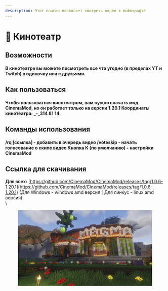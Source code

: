 ```yaml
---
description: Этот плагин позволяет смотреть видео в майнкрафте
---
```


# 🎥 Кинотеатр

## Возможности

#### В кинотеатре вы можете посмотреть все что угодно (в пределах YT и Twitch) в одиночку или с друзьями.

## Как пользоваться

#### Чтобы пользоваться кинотеатром, вам нужно скачать мод **CinemaMod**, но он работает только на версии 1.20.1 **Координаты кинотеатра:** _-_314 81 14.

## **Команды использования**

#### **/rq \[ссылка]** - добавить в очередь видео **/voteskip** - начать голосование о скипе видео **Кнопка К (по умолчанию)** - настройки **CinemaMod**

## **Ссылка для скачивания**

**Для всех:** [https://github.com/CinemaMod/CinemaMod/releases/tag/1.0.6-1.20.1](https://github.com/CinemaMod/CinemaMod/releases/tag/1.0.6-1.20.1) (Для Windows - windows amd версия | Для линкус - linux amd версия)\
\


<div align="left">

<figure><img src="../.gitbook/assets/2024-03-02_21.30.03.webp" alt=""><figcaption></figcaption></figure>

</div>
